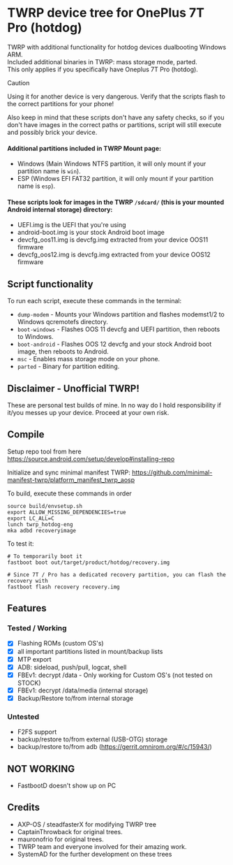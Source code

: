 # TWRP device tree for OnePlus 7T Pro (hotdog)

TWRP with additional functionality for hotdog devices dualbooting Windows ARM. <br />
Included additional binaries in TWRP: mass storage mode, parted. <br />
This only applies if you specifically have Oneplus 7T Pro (hotdog). <br />

> [!CAUTION]
> Using it for another device is very dangerous. Verify that the scripts flash to the correct partitions for your phone!
> 
> Also keep in mind that these scripts don't have any safety checks, so if you don't have images in the correct paths or partitions, script will still execute and possibly brick your device. 

#### Additional partitions included in TWRP Mount page:
- Windows (Main Windows NTFS partition, it will only mount if your partition name is `win`).
- ESP (Windows EFI FAT32 partition, it will only mount if your partition name is `esp`). <br />


#### These scripts look for images in the TWRP `/sdcard/` (this is your mounted Android internal storage) directory:
- UEFI.img is the UEFI that you're using <br />
- android-boot.img is your stock Android boot image <br />
- devcfg_oos11.img is devcfg.img extracted from your device OOS11 firmware <br />
- devcfg_oos12.img is devcfg.img extracted from your device OOS12 firmware <br />


## Script functionality
To run each script, execute these commands in the terminal: <br />
- `dump-modem` - Mounts your Windows partition and flashes modemst1/2 to Windows qcremotefs directory.
- `boot-windows` - Flashes OOS 11 devcfg and UEFI partition, then reboots to Windows.
- `boot-android` - Flashes OOS 12 devcfg and your stock Android boot image, then reboots to Android.
- `msc` - Enables mass storage mode on your phone.
- `parted` - Binary for partition editing.


## Disclaimer - Unofficial TWRP!

These are personal test builds of mine. In no way do I hold responsibility if it/you messes up your device.
Proceed at your own risk.

## Compile

Setup repo tool from here https://source.android.com/setup/develop#installing-repo

Initialize and sync minimal manifest TWRP: https://github.com/minimal-manifest-twrp/platform_manifest_twrp_aosp

To build, execute these commands in order

```
source build/envsetup.sh
export ALLOW_MISSING_DEPENDENCIES=true
export LC_ALL=C
lunch twrp_hotdog-eng
mka adbd recoveryimage
```

To test it:

```
# To temporarily boot it
fastboot boot out/target/product/hotdog/recovery.img 

# Since 7T / Pro has a dedicated recovery partition, you can flash the recovery with
fastboot flash recovery recovery.img
```

## Features

### Tested / Working

- [X] Flashing ROMs (custom OS's)
- [X] all important partitions listed in mount/backup lists
- [X] MTP export
- [X] ADB: sideload, push/pull, logcat, shell
- [X] FBEv1: decrypt /data - Only working for Custom OS's (not tested on STOCK)
- [X] FBEv1: decrypt /data/media (internal storage)
- [X] Backup/Restore to/from internal storage

### Untested
- F2FS support
- backup/restore to/from external (USB-OTG) storage
- backup/restore to/from adb (https://gerrit.omnirom.org/#/c/15943/)

## NOT WORKING

- FastbootD doesn't show up on PC

## Credits

- AXP-OS / steadfasterX for modifying TWRP tree
- CaptainThrowback for original trees.
- mauronofrio for original trees.
- TWRP team and everyone involved for their amazing work.
- SystemAD for the further development on these trees

